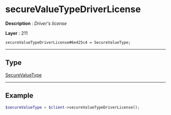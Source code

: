 # secureValueTypeDriverLicense

**Description** : *Driver&#039;s license*

**Layer** : 211

```tl
secureValueTypeDriverLicense#6e425c4 = SecureValueType;
```

---

## Type

[SecureValueType](type/SecureValueType)

---

## Example

```php
$secureValueType = $client->secureValueTypeDriverLicense();
```